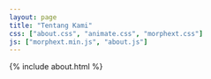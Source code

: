 ```yaml
---
layout: page
title: "Tentang Kami"
css: ["about.css", "animate.css", "morphext.css"]
js: ["morphext.min.js", "about.js"]
---
```

{% include about.html %}
